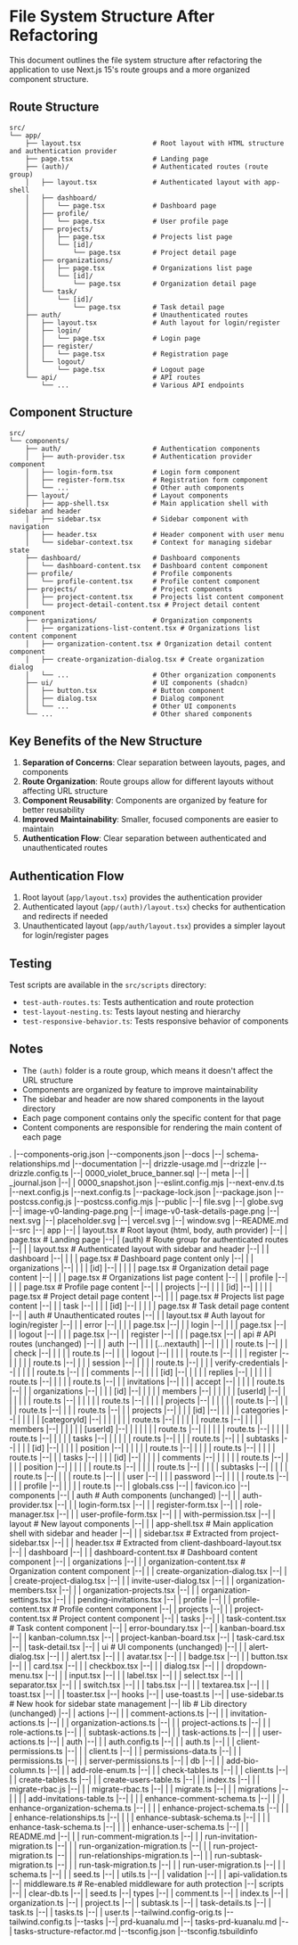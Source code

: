 # File System Structure After Refactoring

This document outlines the file system structure after refactoring the application to use Next.js 15's route groups and a more organized component structure.

## Route Structure

```
src/
└── app/
    ├── layout.tsx                  # Root layout with HTML structure and authentication provider
    ├── page.tsx                    # Landing page
    ├── (auth)/                     # Authenticated routes (route group)
    │   ├── layout.tsx              # Authenticated layout with app-shell
    │   ├── dashboard/
    │   │   └── page.tsx            # Dashboard page
    │   ├── profile/
    │   │   └── page.tsx            # User profile page
    │   ├── projects/
    │   │   ├── page.tsx            # Projects list page
    │   │   └── [id]/
    │   │       └── page.tsx        # Project detail page
    │   ├── organizations/
    │   │   ├── page.tsx            # Organizations list page
    │   │   └── [id]/
    │   │       └── page.tsx        # Organization detail page
    │   └── task/
    │       └── [id]/
    │           └── page.tsx        # Task detail page
    ├── auth/                       # Unauthenticated routes
    │   ├── layout.tsx              # Auth layout for login/register
    │   ├── login/
    │   │   └── page.tsx            # Login page
    │   ├── register/
    │   │   └── page.tsx            # Registration page
    │   └── logout/
    │       └── page.tsx            # Logout page
    └── api/                        # API routes
        └── ...                     # Various API endpoints
```

## Component Structure

```
src/
└── components/
    ├── auth/                       # Authentication components
    │   ├── auth-provider.tsx       # Authentication provider component
    │   ├── login-form.tsx          # Login form component
    │   ├── register-form.tsx       # Registration form component
    │   └── ...                     # Other auth components
    ├── layout/                     # Layout components
    │   ├── app-shell.tsx           # Main application shell with sidebar and header
    │   ├── sidebar.tsx             # Sidebar component with navigation
    │   ├── header.tsx              # Header component with user menu
    │   └── sidebar-context.tsx     # Context for managing sidebar state
    ├── dashboard/                  # Dashboard components
    │   └── dashboard-content.tsx   # Dashboard content component
    ├── profile/                    # Profile components
    │   └── profile-content.tsx     # Profile content component
    ├── projects/                   # Project components
    │   ├── project-content.tsx     # Projects list content component
    │   └── project-detail-content.tsx # Project detail content component
    ├── organizations/              # Organization components
    │   ├── organizations-list-content.tsx # Organizations list content component
    │   ├── organization-content.tsx # Organization detail content component
    │   ├── create-organization-dialog.tsx # Create organization dialog
    │   └── ...                     # Other organization components
    ├── ui/                         # UI components (shadcn)
    │   ├── button.tsx              # Button component
    │   ├── dialog.tsx              # Dialog component
    │   └── ...                     # Other UI components
    └── ...                         # Other shared components
```

## Key Benefits of the New Structure

1. **Separation of Concerns**: Clear separation between layouts, pages, and components
2. **Route Organization**: Route groups allow for different layouts without affecting URL structure
3. **Component Reusability**: Components are organized by feature for better reusability
4. **Improved Maintainability**: Smaller, focused components are easier to maintain
5. **Authentication Flow**: Clear separation between authenticated and unauthenticated routes

## Authentication Flow

1. Root layout (`app/layout.tsx`) provides the authentication provider
2. Authenticated layout (`app/(auth)/layout.tsx`) checks for authentication and redirects if needed
3. Unauthenticated layout (`app/auth/layout.tsx`) provides a simpler layout for login/register pages

## Testing

Test scripts are available in the `src/scripts` directory:
- `test-auth-routes.ts`: Tests authentication and route protection
- `test-layout-nesting.ts`: Tests layout nesting and hierarchy
- `test-responsive-behavior.ts`: Tests responsive behavior of components

## Notes

- The `(auth)` folder is a route group, which means it doesn't affect the URL structure
- Components are organized by feature to improve maintainability
- The sidebar and header are now shared components in the layout directory
- Each page component contains only the specific content for that page
- Content components are responsible for rendering the main content of each page

.
|--components-orig.json
|--components.json
|--docs
|--| schema-relationships.md
|--documentation
|--| drizzle-usage.md
|--drizzle
|--drizzle.config.ts
|--| 0000_violet_bruce_banner.sql
|--| meta
|--| | _journal.json
|--| | 0000_snapshot.json
|--eslint.config.mjs
|--next-env.d.ts
|--next.config.js
|--next.config.ts
|--package-lock.json
|--package.json
|--postcss.config.js
|--postcss.config.mjs
|--public
|--| file.svg
|--| globe.svg
|--| image-v0-landing-page.png
|--| image-v0-task-details-page.png
|--| next.svg
|--| placeholder.svg
|--| vercel.svg
|--| window.svg
|--README.md
|--src
|--| app
|--| | layout.tsx                    # Root layout (html, body, auth provider)
|--| | page.tsx                      # Landing page
|--| | (auth)                        # Route group for authenticated routes
|--| | | layout.tsx                  # Authenticated layout with sidebar and header
|--| | | dashboard
|--| | | | page.tsx                  # Dashboard page content only
|--| | | organizations
|--| | | | [id]
|--| | | | | page.tsx                # Organization detail page content
|--| | | | page.tsx                  # Organizations list page content
|--| | | profile
|--| | | | page.tsx                  # Profile page content
|--| | | projects
|--| | | | [id]
|--| | | | | page.tsx                # Project detail page content
|--| | | | page.tsx                  # Projects list page content
|--| | | task
|--| | | | [id]
|--| | | | | page.tsx                # Task detail page content
|--| | auth                          # Unauthenticated routes
|--| | | layout.tsx                  # Auth layout for login/register
|--| | | error
|--| | | | page.tsx
|--| | | login
|--| | | | page.tsx
|--| | | logout
|--| | | | page.tsx
|--| | | register
|--| | | | page.tsx
|--| | api                           # API routes (unchanged)
|--| | | auth
|--| | | | [...nextauth]
|--| | | | | route.ts
|--| | | | check
|--| | | | | route.ts
|--| | | | logout
|--| | | | | route.ts
|--| | | | register
|--| | | | | route.ts
|--| | | | session
|--| | | | | route.ts
|--| | | | verify-credentials
|--| | | | | route.ts
|--| | | comments
|--| | | | [id]
|--| | | | | replies
|--| | | | | | route.ts
|--| | | | | route.ts
|--| | | invitations
|--| | | | accept
|--| | | | | route.ts
|--| | | organizations
|--| | | | [id]
|--| | | | | members
|--| | | | | | [userId]
|--| | | | | | | route.ts
|--| | | | | | route.ts
|--| | | | | projects
|--| | | | | | route.ts
|--| | | | | route.ts
|--| | | | route.ts
|--| | | projects
|--| | | | [id]
|--| | | | | categories
|--| | | | | | [categoryId]
|--| | | | | | | route.ts
|--| | | | | | route.ts
|--| | | | | members
|--| | | | | | [userId]
|--| | | | | | | route.ts
|--| | | | | | route.ts
|--| | | | | route.ts
|--| | | | | tasks
|--| | | | | | route.ts
|--| | | | route.ts
|--| | | subtasks
|--| | | | [id]
|--| | | | | position
|--| | | | | | route.ts
|--| | | | | route.ts
|--| | | | | route.ts
|--| | | tasks
|--| | | | [id]
|--| | | | | comments
|--| | | | | | route.ts
|--| | | | | position
|--| | | | | | route.ts
|--| | | | | route.ts
|--| | | | | subtasks
|--| | | | | | route.ts
|--| | | | route.ts
|--| | | user
|--| | | | password
|--| | | | | route.ts
|--| | | | profile
|--| | | | | route.ts
|--| | globals.css
|--| | favicon.ico
|--| components
|--| | auth                          # Auth components (unchanged)
|--| | | auth-provider.tsx
|--| | | login-form.tsx
|--| | | register-form.tsx
|--| | | role-manager.tsx
|--| | | user-profile-form.tsx
|--| | | with-permission.tsx
|--| | layout                        # New layout components
|--| | | app-shell.tsx               # Main application shell with sidebar and header
|--| | | sidebar.tsx                 # Extracted from project-sidebar.tsx
|--| | | header.tsx                  # Extracted from client-dashboard-layout.tsx
|--| | dashboard
|--| | | dashboard-content.tsx       # Dashboard content component
|--| | organizations
|--| | | organization-content.tsx    # Organization content component
|--| | | create-organization-dialog.tsx
|--| | | create-project-dialog.tsx
|--| | | invite-user-dialog.tsx
|--| | | organization-members.tsx
|--| | | organization-projects.tsx
|--| | | organization-settings.tsx
|--| | | pending-invitations.tsx
|--| | profile
|--| | | profile-content.tsx         # Profile content component
|--| | projects
|--| | | project-content.tsx         # Project content component
|--| | tasks
|--| | | task-content.tsx            # Task content component
|--| | error-boundary.tsx
|--| | kanban-board.tsx
|--| | kanban-column.tsx
|--| | project-kanban-board.tsx
|--| | task-card.tsx
|--| | task-detail.tsx
|--| | ui                            # UI components (unchanged)
|--| | | alert-dialog.tsx
|--| | | alert.tsx
|--| | | avatar.tsx
|--| | | badge.tsx
|--| | | button.tsx
|--| | | card.tsx
|--| | | checkbox.tsx
|--| | | dialog.tsx
|--| | | dropdown-menu.tsx
|--| | | input.tsx
|--| | | label.tsx
|--| | | select.tsx
|--| | | separator.tsx
|--| | | switch.tsx
|--| | | tabs.tsx
|--| | | textarea.tsx
|--| | | toast.tsx
|--| | | toaster.tsx
|--| hooks
|--| | use-toast.ts
|--| | use-sidebar.ts               # New hook for sidebar state management
|--| lib                            # Lib directory (unchanged)
|--| | actions
|--| | | comment-actions.ts
|--| | | invitation-actions.ts
|--| | | organization-actions.ts
|--| | | project-actions.ts
|--| | | role-actions.ts
|--| | | subtask-actions.ts
|--| | | task-actions.ts
|--| | | user-actions.ts
|--| | auth
|--| | | auth.config.ts
|--| | | auth.ts
|--| | | client-permissions.ts
|--| | | client.ts
|--| | | permissions-data.ts
|--| | | permissions.ts
|--| | | server-permissions.ts
|--| | db
|--| | | add-bio-column.ts
|--| | | add-role-enum.ts
|--| | | check-tables.ts
|--| | | client.ts
|--| | | create-tables.ts
|--| | | create-users-table.ts
|--| | | index.ts
|--| | | migrate-rbac.js
|--| | | migrate-rbac.ts
|--| | | migrate.ts
|--| | | migrations
|--| | | | add-invitations-table.ts
|--| | | | enhance-comment-schema.ts
|--| | | | enhance-organization-schema.ts
|--| | | | enhance-project-schema.ts
|--| | | | enhance-relationships.ts
|--| | | | enhance-subtask-schema.ts
|--| | | | enhance-task-schema.ts
|--| | | | enhance-user-schema.ts
|--| | | README.md
|--| | | run-comment-migration.ts
|--| | | run-invitation-migration.ts
|--| | | run-organization-migration.ts
|--| | | run-project-migration.ts
|--| | | run-relationships-migration.ts
|--| | | run-subtask-migration.ts
|--| | | run-task-migration.ts
|--| | | run-user-migration.ts
|--| | | schema.ts
|--| | | seed.ts
|--| | utils.ts
|--| | validation
|--| | | api-validation.ts
|--| middleware.ts                  # Re-enabled middleware for auth protection
|--| scripts
|--| | clear-db.ts
|--| | seed.ts
|--| types
|--| | comment.ts
|--| | index.ts
|--| | organization.ts
|--| | project.ts
|--| | subtask.ts
|--| | task-details.ts
|--| | task.ts
|--| | tasks.ts
|--| | user.ts
|--tailwind.config-orig.ts
|--tailwind.config.ts
|--tasks
|--| prd-kuanalu.md
|--| tasks-prd-kuanalu.md
|--| tasks-structure-refactor.md
|--tsconfig.json
|--tsconfig.tsbuildinfo